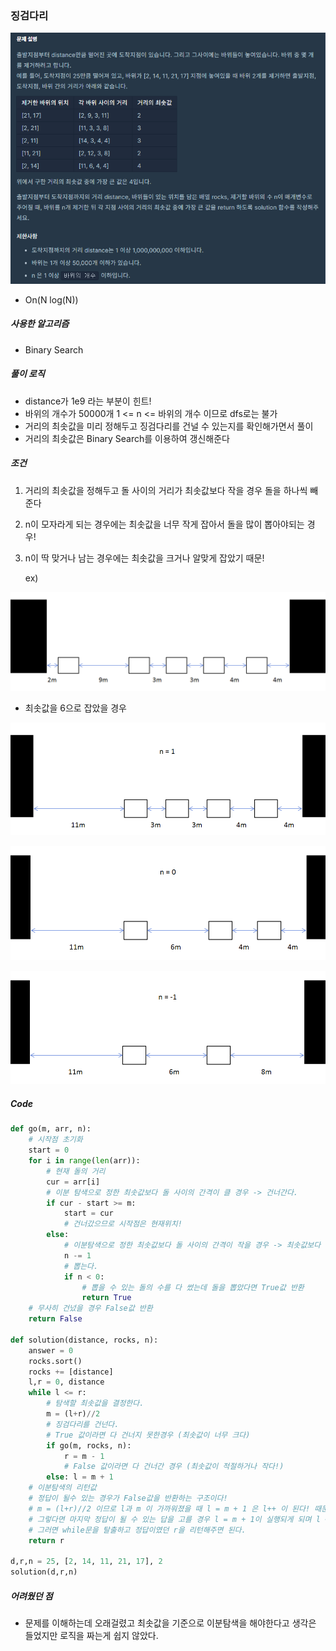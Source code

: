 ### 징검다리

![image-20201228173348380](img/image-20201228173348380.png)

- On(N log(N))



##### 사용한 알고리즘

- Binary Search



##### 풀이 로직

- distance가 1e9 라는 부분이 힌트!
- 바위의 개수가 50000개  1 <= n <= 바위의 개수 이므로 dfs로는 불가
- 거리의 최솟값을 미리 정해두고 징검다리를 건널 수 있는지를 확인해가면서 풀이
- 거리의 최솟값은 Binary Search를 이용하여 갱신해준다



##### 조건

1. 거리의 최솟값을 정해두고 돌 사이의 거리가 최솟값보다 작을 경우 돌을 하나씩 빼준다

2. n이 모자라게 되는 경우에는 최솟값을 너무 작게 잡아서 돌을 많이 뽑아야되는 경우!

3. n이 딱 맞거나 남는 경우에는 최솟값을 크거나 알맞게 잡았기 때문!

   ex)

![image-20201228175338116](img/image-20201228175338116.png)

- 최솟값을 6으로 잡았을 경우

![image-20201228180103939](img/image-20201228180103939.png)

![image-20201228180145924](img/image-20201228180145924.png)

![image-20201228180229501](img/image-20201228180229501.png)

##### Code

```python
def go(m, arr, n):
    # 시작점 초기화
    start = 0
    for i in range(len(arr)):
        # 현재 돌의 거리
        cur = arr[i]
        # 이분 탐색으로 정한 최솟값보다 돌 사이의 간격이 클 경우 -> 건너간다.
        if cur - start >= m:
            start = cur
            # 건너갔으므로 시작점은 현재위치!
        else:
            # 이분탐색으로 정한 최솟값보다 돌 사이의 간격이 작을 경우 -> 최솟값보다 작으면 최솟값이 아니므로 돌을 뽑아준다!
            n -= 1
            # 뽑는다.
            if n < 0:
                # 뽑을 수 있는 돌의 수를 다 썼는데 돌을 뽑았다면 True값 반환
                return True
    # 무사히 건넜을 경우 False값 반환
    return False

def solution(distance, rocks, n):
    answer = 0
    rocks.sort()
    rocks += [distance]
    l,r = 0, distance
    while l <= r:
        # 탐색할 최솟값을 결정한다.
        m = (l+r)//2
        # 징검다리를 건넌다.
        # True 값이라면 다 건너지 못한경우 (최솟값이 너무 크다)
        if go(m, rocks, n):
            r = m - 1
            # False 값이라면 다 건너간 경우 (최솟값이 적절하거나 작다!)
        else: l = m + 1
    # 이분탐색의 리턴값
    # 정답이 될수 있는 경우가 False값을 반환하는 구조이다!
    # m = (l+r)//2 이므로 l과 m 이 가까워졌을 때 l = m + 1 은 l++ 이 된다! 때문에 마지막 결정은 l == r 부분에서 진행하게된다!
    # 그렇다면 마지막 정답이 될 수 있는 답을 고를 경우 l = m + 1이 실행되게 되며 l <= r을 충족하지 못하게 된다!
    # 그러면 while문을 탈출하고 정답이였던 r을 리턴해주면 된다.
    return r

d,r,n = 25, [2, 14, 11, 21, 17], 2
solution(d,r,n)
```



##### 어려웠던 점

- 문제를 이해하는데 오래걸렸고 최솟값을 기준으로 이분탐색을 해야한다고 생각은 들었지만 로직을 짜는게 쉽지 않았다.